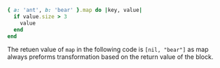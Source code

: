 ```ruby
{ a: 'ant', b: 'bear' }.map do |key, value|
  if value.size > 3
    value
  end
end
```

The retuen value of `map` in the following code is `[nil, "bear"]` as map always preforms transformation based on the return value of the block. 